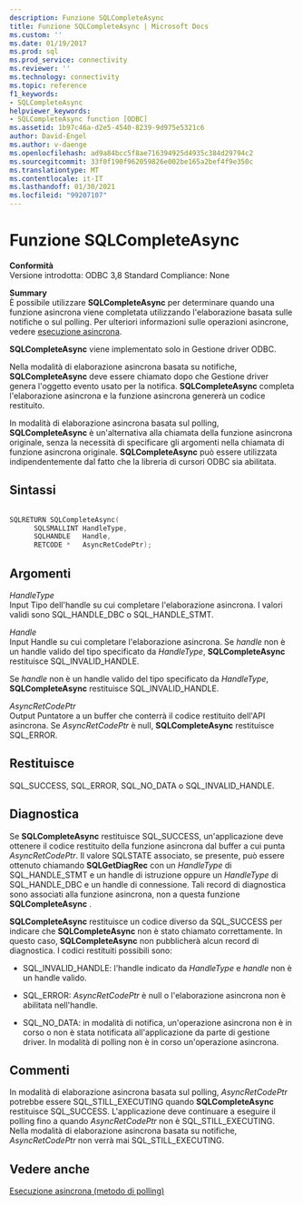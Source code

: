 ```yaml
---
description: Funzione SQLCompleteAsync
title: Funzione SQLCompleteAsync | Microsoft Docs
ms.custom: ''
ms.date: 01/19/2017
ms.prod: sql
ms.prod_service: connectivity
ms.reviewer: ''
ms.technology: connectivity
ms.topic: reference
f1_keywords:
- SQLCompleteAsync
helpviewer_keywords:
- SQLCompleteAsync function [ODBC]
ms.assetid: 1b97c46a-d2e5-4540-8239-9d975e5321c6
author: David-Engel
ms.author: v-daenge
ms.openlocfilehash: ad9a84bcc5f8ae716394925d4935c384d29794c2
ms.sourcegitcommit: 33f0f190f962059826e002be165a2bef4f9e350c
ms.translationtype: MT
ms.contentlocale: it-IT
ms.lasthandoff: 01/30/2021
ms.locfileid: "99207107"
---
```

# <a name="sqlcompleteasync-function"></a>Funzione SQLCompleteAsync
**Conformità**  
 Versione introdotta: ODBC 3,8 Standard Compliance: None  
  
 **Summary**  
 È possibile utilizzare **SQLCompleteAsync** per determinare quando una funzione asincrona viene completata utilizzando l'elaborazione basata sulle notifiche o sul polling. Per ulteriori informazioni sulle operazioni asincrone, vedere [esecuzione asincrona](../../../odbc/reference/develop-app/asynchronous-execution.md).  
  
 **SQLCompleteAsync** viene implementato solo in Gestione driver ODBC.  
  
 Nella modalità di elaborazione asincrona basata su notifiche, **SQLCompleteAsync** deve essere chiamato dopo che Gestione driver genera l'oggetto evento usato per la notifica. **SQLCompleteAsync** completa l'elaborazione asincrona e la funzione asincrona genererà un codice restituito.  
  
 In modalità di elaborazione asincrona basata sul polling, **SQLCompleteAsync** è un'alternativa alla chiamata della funzione asincrona originale, senza la necessità di specificare gli argomenti nella chiamata di funzione asincrona originale. **SQLCompleteAsync** può essere utilizzata indipendentemente dal fatto che la libreria di cursori ODBC sia abilitata.  
  
## <a name="syntax"></a>Sintassi  
  
```cpp  
  
SQLRETURN SQLCompleteAsync(  
      SQLSMALLINT HandleType,  
      SQLHANDLE   Handle,  
      RETCODE *   AsyncRetCodePtr);  
```  
  
## <a name="arguments"></a>Argomenti  
 *HandleType*  
 Input Tipo dell'handle su cui completare l'elaborazione asincrona. I valori validi sono SQL_HANDLE_DBC o SQL_HANDLE_STMT.  
  
 *Handle*  
 Input Handle su cui completare l'elaborazione asincrona. Se *handle* non è un handle valido del tipo specificato da *HandleType*, **SQLCompleteAsync** restituisce SQL_INVALID_HANDLE.  
  
 Se *handle* non è un handle valido del tipo specificato da *HandleType*, **SQLCompleteAsync** restituisce SQL_INVALID_HANDLE.  
  
 *AsyncRetCodePtr*  
 Output Puntatore a un buffer che conterrà il codice restituito dell'API asincrona. Se *AsyncRetCodePtr* è null, **SQLCompleteAsync** restituisce SQL_ERROR.  
  
## <a name="returns"></a>Restituisce  
 SQL_SUCCESS, SQL_ERROR, SQL_NO_DATA o SQL_INVALID_HANDLE.  
  
## <a name="diagnostics"></a>Diagnostica  
 Se **SQLCompleteAsync** restituisce SQL_SUCCESS, un'applicazione deve ottenere il codice restituito della funzione asincrona dal buffer a cui punta *AsyncRetCodePtr*. Il valore SQLSTATE associato, se presente, può essere ottenuto chiamando **SQLGetDiagRec** con un *HandleType* di SQL_HANDLE_STMT e un handle di istruzione oppure un *HandleType* di SQL_HANDLE_DBC e un handle di connessione. Tali record di diagnostica sono associati alla funzione asincrona, non a questa funzione **SQLCompleteAsync** .  
  
 **SQLCompleteAsync** restituisce un codice diverso da SQL_SUCCESS per indicare che **SQLCompleteAsync** non è stato chiamato correttamente. In questo caso, **SQLCompleteAsync** non pubblicherà alcun record di diagnostica. I codici restituiti possibili sono:  
  
-   SQL_INVALID_HANDLE: l'handle indicato da *HandleType* e *handle* non è un handle valido.  
  
-   SQL_ERROR: *AsyncRetCodePtr* è null o l'elaborazione asincrona non è abilitata nell'handle.  
  
-   SQL_NO_DATA: in modalità di notifica, un'operazione asincrona non è in corso o non è stata notificata all'applicazione da parte di gestione driver. In modalità di polling non è in corso un'operazione asincrona.  
  
## <a name="comments"></a>Commenti  
 In modalità di elaborazione asincrona basata sul polling, *AsyncRetCodePtr* potrebbe essere SQL_STILL_EXECUTING quando **SQLCompleteAsync** restituisce SQL_SUCCESS. L'applicazione deve continuare a eseguire il polling fino a quando *AsyncRetCodePtr* non è SQL_STILL_EXECUTING. Nella modalità di elaborazione asincrona basata su notifiche, *AsyncRetCodePtr* non verrà mai SQL_STILL_EXECUTING.  
  
## <a name="see-also"></a>Vedere anche  
 [Esecuzione asincrona (metodo di polling)](../../../odbc/reference/develop-app/asynchronous-execution-polling-method.md)
